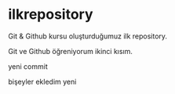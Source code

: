 # ilkrepository

Git & Github kursu oluşturduğumuz ilk repository.

Git ve Github öğreniyorum ikinci kısım.

yeni commit

bişeyler ekledim yeni
